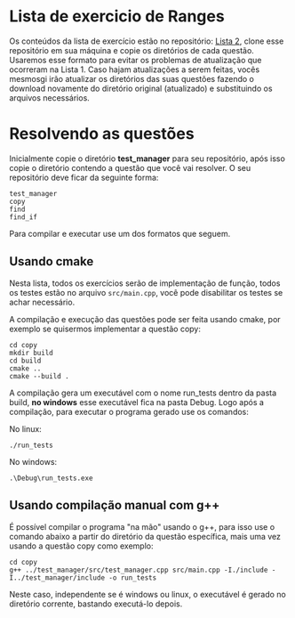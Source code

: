 # Lista de exercicio de Ranges

Os conteúdos da lista de exercício estão no repositório: [Lista 2](https://github.com/JulioMelo-Classes/LP1-2021.1-Lista2.git), clone esse repositório em sua máquina e copie
os diretórios de cada questão. Usaremos esse formato para evitar os problemas de atualização que ocorreram na Lista 1. Caso hajam atualizações a serem feitas, vocês mesmosgi
irão atualizar os diretórios das suas questões fazendo o download novamente do diretório original (atualizado) e substituindo os arquivos necessários.

# Resolvendo as questões

Inicialmente copie o diretório **test_manager** para seu repositório, após isso copie o diretório contendo a questão que você vai resolver. O seu repositório deve 
ficar da seguinte forma:

```
test_manager
copy
find
find_if
```
Para compilar e executar use um dos formatos que seguem.

## Usando cmake
Nesta lista, todos os exercícios serão de implementação de função, todos os testes estão no arquivo `src/main.cpp`, você pode disabilitar os testes se achar necessário.

A compilação e execução das questões pode ser feita usando cmake, por exemplo se quisermos implementar a questão copy:

```
cd copy
mkdir build
cd build
cmake ..
cmake --build .
```
A compilação gera um executável com o nome run_tests dentro da pasta build, __no windows__ esse executável fica na pasta Debug. Logo após a compilação, para executar o programa gerado use os comandos:

No linux:
```
./run_tests
```
No windows:
```
.\Debug\run_tests.exe
```

## Usando compilação manual com g++

É possível compilar o programa "na mão" usando o g++, para isso use o comando abaixo a partir do diretório da questão específica, mais uma vez usando a questão copy como exemplo:
```
cd copy
g++ ../test_manager/src/test_manager.cpp src/main.cpp -I./include -I../test_manager/include -o run_tests
```
Neste caso, independente se é windows ou linux, o executável é gerado no diretório corrente, bastando executá-lo depois.
